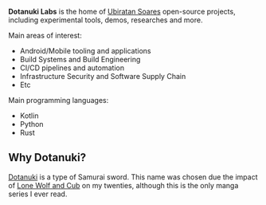 **Dotanuki Labs** is the home of [Ubiratan Soares](https://github.com/ubiratansoares) open-source projects, including experimental tools, demos, researches and more.

Main areas of interest:

- Android/Mobile tooling and applications
- Build Systems and Build Engineering
- CI/CD pipelines and automation
- Infrastructure Security and Software Supply Chain
- Etc

Main programming languages:

- Kotlin
- Python
- Rust

## Why Dotanuki?

[Dotanuki](https://en.wikipedia.org/wiki/D%C5%8Dtanuki) is a type of Samurai sword. This name was chosen due the impact of [Lone Wolf and Cub](https://en.wikipedia.org/wiki/Lone_Wolf_and_Cub) on my twenties, although this is the only manga series I ever read. 

